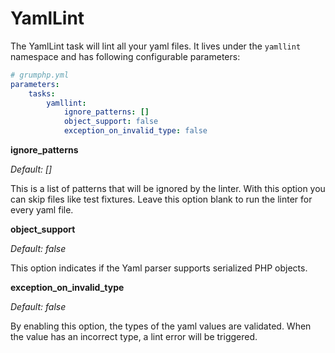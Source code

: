 # YamlLint

The YamlLint task will lint all your yaml files.
It lives under the `yamllint` namespace and has following configurable parameters:

```yaml
# grumphp.yml
parameters:
    tasks:
        yamllint:
            ignore_patterns: []
            object_support: false
            exception_on_invalid_type: false
```

**ignore_patterns**

*Default: []*

This is a list of patterns that will be ignored by the linter. 
With this option you can skip files like test fixtures. Leave this option blank to run the linter for every yaml file.


**object_support**

*Default: false*

This option indicates if the Yaml parser supports serialized PHP objects.


**exception_on_invalid_type**

*Default: false*

By enabling this option, the types of the yaml values are validated. 
When the value has an incorrect type, a lint error will be triggered.

